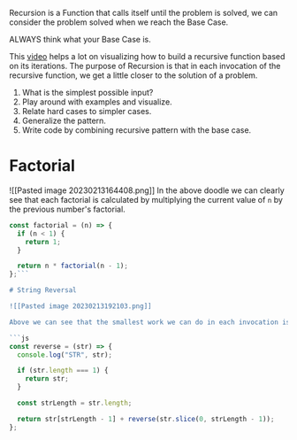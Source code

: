 Recursion is a Function that calls itself until the problem is solved, we can consider the problem solved when we reach the Base Case.

ALWAYS think what your Base Case is.


This [video](https://www.youtube.com/watch?v=ngCos392W4w) helps a lot on visualizing how to build a recursive function based on its iterations.
The purpose of Recursion is that in each invocation of the recursive function, we get a little closer to the solution of a problem.

1. What is the simplest possible input?
2. Play around with examples and visualize.
3. Relate hard cases to simpler cases.
4. Generalize the pattern.
5. Write code by combining recursive pattern with the base case.

# Factorial
![[Pasted image 20230213164408.png]]
In the above doodle we can clearly see that each factorial is calculated by multiplying the current value of `n` by the previous number's factorial.

```js
const factorial = (n) => {
  if (n < 1) {
    return 1;
  }

  return n * factorial(n - 1);
};```

# String Reversal

![[Pasted image 20230213192103.png]]

Above we can see that the smallest work we can do in each invocation is to get the last character of the string and concat the reverse of the REST of the string.

```js
const reverse = (str) => {
  console.log("STR", str);

  if (str.length === 1) {
    return str;
  }

  const strLength = str.length;

  return str[strLength - 1] + reverse(str.slice(0, strLength - 1));
};

```
